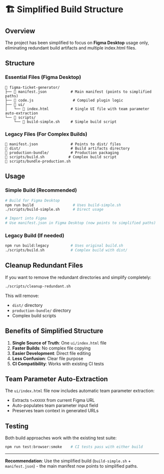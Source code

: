 # 🏗️ Simplified Build Structure

## Overview
The project has been simplified to focus on **Figma Desktop** usage only, eliminating redundant build artifacts and multiple index.html files.

## Structure

### Essential Files (Figma Desktop)
```
📁 figma-ticket-generator/
├── 📄 manifest.json           # Main manifest (points to simplified paths)
├── 📄 code.js                  # Compiled plugin logic
├── 📁 ui/
│   └── 📄 index.html          # Single UI file with team parameter auto-extraction
└── 📁 scripts/
    └── 📄 build-simple.sh     # Simple build script
```

### Legacy Files (For Complex Builds)
```
📄 manifest.json               # Points to dist/ files
📁 dist/                       # Build artifacts directory
📁 production-bundle/          # Production packaging
📄 scripts/build.sh           # Complex build script
📄 scripts/bundle-production.sh
```

## Usage

### Simple Build (Recommended)
```bash
# Build for Figma Desktop
npm run build                  # Uses build-simple.sh
./scripts/build-simple.sh      # Direct usage

# Import into Figma
# Use manifest.json in Figma Desktop (now points to simplified paths)
```

### Legacy Build (If needed)
```bash
npm run build:legacy          # Uses original build.sh
./scripts/build.sh            # Complex build with dist/
```

## Cleanup Redundant Files

If you want to remove the redundant directories and simplify completely:

```bash
./scripts/cleanup-redundant.sh
```

This will remove:
- `dist/` directory
- `production-bundle/` directory
- Complex build scripts

## Benefits of Simplified Structure

1. **Single Source of Truth**: One `ui/index.html` file
2. **Faster Builds**: No complex file copying
3. **Easier Development**: Direct file editing
4. **Less Confusion**: Clear file purpose
5. **CI Compatibility**: Works with existing CI tests

## Team Parameter Auto-Extraction

The `ui/index.html` file now includes automatic team parameter extraction:
- Extracts `t=XXXXX` from current Figma URL
- Auto-populates team parameter input field
- Preserves team context in generated URLs

## Testing

Both build approaches work with the existing test suite:
```bash
npm run test:browser:smoke    # CI tests pass with either build
```

---

**Recommendation**: Use the simplified build (`build-simple.sh` + `manifest.json`) - the main manifest now points to simplified paths.